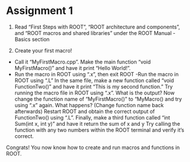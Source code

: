 # Assignment 1
1. Read “First Steps with ROOT”, “ROOT architecture and components”, and “ROOT macros and shared libraries” under the ROOT Manual - Basics section

2. Create your first macro! 
  - Call it “MyFirstMacro.cpp”. Make the main function “void MyFirstMacro()” and have it print “Hello World!”.
  - Run the macro in ROOT using “.x”, then exit ROOT
  -Run the macro in ROOT using “.L”
In the same file, make a new function called “void FunctionTwo()” and have it print “This is my second function.”
Try running the macro file in ROOT using “.x”. What is the output?
Now change the function name of “MyFirstMacro()” to “MyMacro() and try using “.x” again. What happens? (Change function name back afterwards)
Restart ROOT and obtain the correct output of FunctionTwo() using “.L”.
Finally, make a third function called “int Sum(int x, int y)” and have it return the sum of x and y
Try calling the function with any two numbers within the ROOT terminal and verify it’s correct. 

Congrats! You now know how to create and run macros and functions in ROOT.
